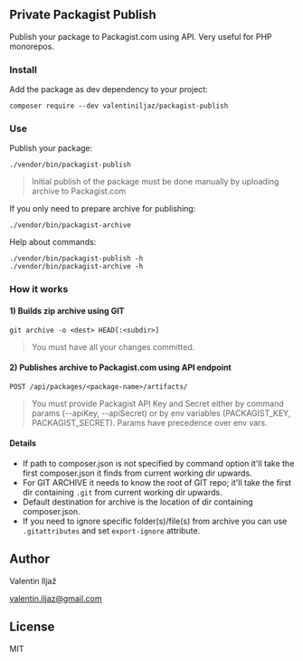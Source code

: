 ## Private Packagist Publish

Publish your package to Packagist.com using API. Very useful for PHP monorepos.

### Install

Add the package as dev dependency to your project:

```
composer require --dev valentiniljaz/packagist-publish
```

### Use

Publish your package:

```
./vendor/bin/packagist-publish
```

> Initial publish of the package must be done manually by uploading
> archive to Packagist.com

If you only need to prepare archive for publishing:

```
./vendor/bin/packagist-archive
```

Help about commands:

```
./vendor/bin/packagist-publish -h
./vendor/bin/packagist-archive -h
```

### How it works

#### 1) Builds zip archive using GIT

```
git archive -o <dest> HEAD[:<subdir>]
```

> You must have all your changes committed.

#### 2) Publishes archive to Packagist.com using API endpoint 

```
POST /api/packages/<package-name>/artifacts/
```

> You must provide Packagist API Key and Secret either
> by command params (--apiKey, --apiSecret)
> or by env variables (PACKAGIST_KEY, PACKAGIST_SECRET).
> Params have precedence over env vars.

#### Details

- If path to composer.json is not specified by command option it'll take the first composer.json it finds from current working dir upwards.
- For GIT ARCHIVE it needs to know the root of GIT repo; it'll take the first dir containing `.git` from current working dir upwards.
- Default destination for archive is the location of dir containing composer.json.
- If you need to ignore specific folder(s)/file(s) from archive you can use `.gitattributes` and set `export-ignore` attribute.

## Author

Valentin Iljaž

[valentin.iljaz@gmail.com](mailto:valentin.iljaz@gmail.com)

## License

MIT